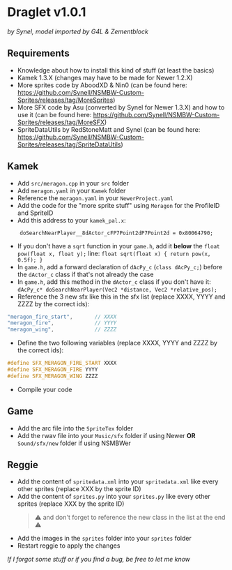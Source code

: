 # Draglet v1.0.1
*by Synel, model imported by G4L & Zementblock*


## Requirements
- Knowledge about how to install this kind of stuff (at least the basics)
- Kamek 1.3.X (changes may have to be made for Newer 1.2.X)
- More sprites code by AboodXD & Nin0 (can be found here: https://github.com/Synell/NSMBW-Custom-Sprites/releases/tag/MoreSprites)
- More SFX code by Asu (converted by Synel for Newer 1.3.X) and how to use it (can be found here: https://github.com/Synell/NSMBW-Custom-Sprites/releases/tag/MoreSFX)
- SpriteDataUtils by RedStoneMatt and Synel (can be found here: https://github.com/Synell/NSMBW-Custom-Sprites/releases/tag/SpriteDataUtils)


## Kamek
- Add `src/meragon.cpp` in your `src` folder
- Add `meragon.yaml` in your `Kamek` folder
- Reference the `meragon.yaml` in your `NewerProject.yaml`
- Add the code for the "more sprite stuff" using `Meragon` for the ProfileID and SpriteID
- Add this address to your `kamek_pal.x`:
```
	doSearchNearPlayer__8dActor_cFP7Point2dP7Point2d = 0x80064790;
```
- If you don't have a `sqrt` function in your `game.h`, add it **below** the `float pow(float x, float y);` line: `float sqrt(float x) { return pow(x, 0.5f); }`
- In `game.h`, add a forward declaration of `dAcPy_c` (`class dAcPy_c;`) before the `dActor_c` class if that's not already the case
- In `game.h`, add this method in the `dActor_c` class if you don't have it: `dAcPy_c* doSearchNearPlayer(Vec2 *distance, Vec2 *relative_pos);`
- Reference the 3 new sfx like this in the sfx list (replace XXXX, YYYY and ZZZZ by the correct ids):
```cpp
"meragon_fire_start",		// XXXX
"meragon_fire",				// YYYY
"meragon_wing",				// ZZZZ
```
- Define the two following variables (replace XXXX, YYYY and ZZZZ by the correct ids):
```cpp
#define SFX_MERAGON_FIRE_START XXXX
#define SFX_MERAGON_FIRE YYYY
#define SFX_MERAGON_WING ZZZZ
```
- Compile your code


## Game
- Add the arc file into the `SpriteTex` folder
- Add the rwav file into your `Music/sfx` folder if using Newer **OR** `Sound/sfx/new` folder if using NSMBWer


## Reggie
- Add the content of `spritedata.xml` into your `spritedata.xml` like every other sprites (replace XXX by the sprite ID)
- Add the content of `sprites.py` into your `sprites.py` like every other sprites (replace XXX by the sprite ID)
	> ⚠️ and don't forget to reference the new class in the list at the end ⚠️
- Add the images in the `sprites` folder into your `sprites` folder
- Restart reggie to apply the changes


*If I forgot some stuff or if you find a bug, be free to let me know*
